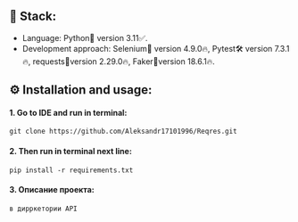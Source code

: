 ## 🎸 Stack:
- Language: Python🐍 version 3.11✅.
- Development approach: Selenium🤖 version 4.9.0🔥, Pytest🛠️ version 7.3.1🔥, requests🌠version 2.29.0🔥, Faker🤵version 18.6.1🔥.
## ⚙ Installation and usage:
#### 1. Go to IDE and run in terminal:
    git clone https://github.com/Aleksandr17101996/Reqres.git
#### 2. Then run in terminal next line:
    pip install -r requirements.txt

#### 3. Описание проекта:
    в дирркетории API
